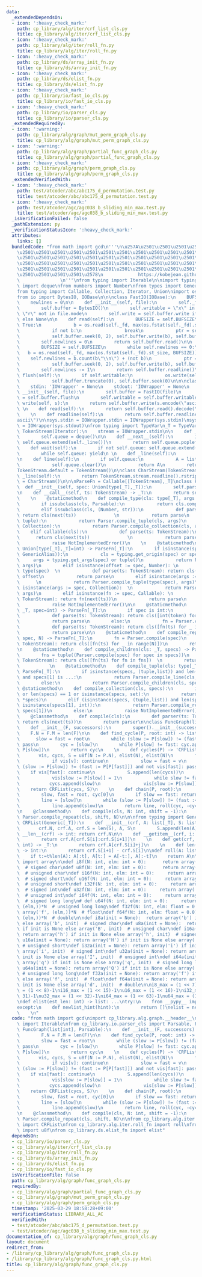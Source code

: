 ```yaml
---
data:
  _extendedDependsOn:
  - icon: ':heavy_check_mark:'
    path: cp_library/alg/iter/crf_list_cls.py
    title: cp_library/alg/iter/crf_list_cls.py
  - icon: ':heavy_check_mark:'
    path: cp_library/alg/iter/roll_fn.py
    title: cp_library/alg/iter/roll_fn.py
  - icon: ':heavy_check_mark:'
    path: cp_library/ds/array_init_fn.py
    title: cp_library/ds/array_init_fn.py
  - icon: ':heavy_check_mark:'
    path: cp_library/ds/elist_fn.py
    title: cp_library/ds/elist_fn.py
  - icon: ':heavy_check_mark:'
    path: cp_library/io/fast_io_cls.py
    title: cp_library/io/fast_io_cls.py
  - icon: ':heavy_check_mark:'
    path: cp_library/io/parser_cls.py
    title: cp_library/io/parser_cls.py
  _extendedRequiredBy:
  - icon: ':warning:'
    path: cp_library/alg/graph/mut_perm_graph_cls.py
    title: cp_library/alg/graph/mut_perm_graph_cls.py
  - icon: ':warning:'
    path: cp_library/alg/graph/partial_func_graph_cls.py
    title: cp_library/alg/graph/partial_func_graph_cls.py
  - icon: ':heavy_check_mark:'
    path: cp_library/alg/graph/perm_graph_cls.py
    title: cp_library/alg/graph/perm_graph_cls.py
  _extendedVerifiedWith:
  - icon: ':heavy_check_mark:'
    path: test/atcoder/abc/abc175_d_permutation.test.py
    title: test/atcoder/abc/abc175_d_permutation.test.py
  - icon: ':heavy_check_mark:'
    path: test/atcoder/agc/agc038_b_sliding_min_max.test.py
    title: test/atcoder/agc/agc038_b_sliding_min_max.test.py
  _isVerificationFailed: false
  _pathExtension: py
  _verificationStatusIcon: ':heavy_check_mark:'
  attributes:
    links: []
  bundledCode: "from math import gcd\n'''\n\u257A\u2501\u2501\u2501\u2501\u2501\u2501\
    \u2501\u2501\u2501\u2501\u2501\u2501\u2501\u2501\u2501\u2501\u2501\u2501\u2501\
    \u2501\u2501\u2501\u2501\u2501\u2501\u2501\u2501\u2501\u2501\u2501\u2501\u2501\
    \u2501\u2501\u2501\u2501\u2501\u2501\u2501\u2501\u2501\u2501\u2501\u2501\u2501\
    \u2501\u2501\u2501\u2501\u2501\u2501\u2501\u2501\u2501\u2501\u2501\u2501\u2501\
    \u2501\u2501\u2501\u2501\u2578\n             https://kobejean.github.io/cp-library\
    \               \n'''\nfrom typing import Iterable\n\nimport typing\nfrom collections\
    \ import deque\nfrom numbers import Number\nfrom types import GenericAlias \n\
    from typing import Callable, Collection, Iterator, Union\nimport os\nimport sys\n\
    from io import BytesIO, IOBase\n\n\nclass FastIO(IOBase):\n    BUFSIZE = 8192\n\
    \    newlines = 0\n\n    def __init__(self, file):\n        self._fd = file.fileno()\n\
    \        self.buffer = BytesIO()\n        self.writable = \"x\" in file.mode or\
    \ \"r\" not in file.mode\n        self.write = self.buffer.write if self.writable\
    \ else None\n\n    def read(self):\n        BUFSIZE = self.BUFSIZE\n        while\
    \ True:\n            b = os.read(self._fd, max(os.fstat(self._fd).st_size, BUFSIZE))\n\
    \            if not b:\n                break\n            ptr = self.buffer.tell()\n\
    \            self.buffer.seek(0, 2), self.buffer.write(b), self.buffer.seek(ptr)\n\
    \        self.newlines = 0\n        return self.buffer.read()\n\n    def readline(self):\n\
    \        BUFSIZE = self.BUFSIZE\n        while self.newlines == 0:\n         \
    \   b = os.read(self._fd, max(os.fstat(self._fd).st_size, BUFSIZE))\n        \
    \    self.newlines = b.count(b\"\\n\") + (not b)\n            ptr = self.buffer.tell()\n\
    \            self.buffer.seek(0, 2), self.buffer.write(b), self.buffer.seek(ptr)\n\
    \        self.newlines -= 1\n        return self.buffer.readline()\n\n    def\
    \ flush(self):\n        if self.writable:\n            os.write(self._fd, self.buffer.getvalue())\n\
    \            self.buffer.truncate(0), self.buffer.seek(0)\n\n\nclass IOWrapper(IOBase):\n\
    \    stdin: 'IOWrapper' = None\n    stdout: 'IOWrapper' = None\n    \n    def\
    \ __init__(self, file):\n        self.buffer = FastIO(file)\n        self.flush\
    \ = self.buffer.flush\n        self.writable = self.buffer.writable\n\n    def\
    \ write(self, s):\n        return self.buffer.write(s.encode(\"ascii\"))\n   \
    \ \n    def read(self):\n        return self.buffer.read().decode(\"ascii\")\n\
    \    \n    def readline(self):\n        return self.buffer.readline().decode(\"\
    ascii\")\n\nsys.stdin = IOWrapper.stdin = IOWrapper(sys.stdin)\nsys.stdout = IOWrapper.stdout\
    \ = IOWrapper(sys.stdout)\nfrom typing import TypeVar\n_T = TypeVar('T')\n\nclass\
    \ TokenStream(Iterator):\n    stream = IOWrapper.stdin\n\n    def __init__(self):\n\
    \        self.queue = deque()\n\n    def __next__(self):\n        if not self.queue:\
    \ self.queue.extend(self._line())\n        return self.queue.popleft()\n    \n\
    \    def wait(self):\n        if not self.queue: self.queue.extend(self._line())\n\
    \        while self.queue: yield\n \n    def _line(self):\n        return TokenStream.stream.readline().split()\n\
    \n    def line(self):\n        if self.queue:\n            A = list(self.queue)\n\
    \            self.queue.clear()\n            return A\n        return self._line()\n\
    TokenStream.default = TokenStream()\n\nclass CharStream(TokenStream):\n    def\
    \ _line(self):\n        return TokenStream.stream.readline().rstrip()\nCharStream.default\
    \ = CharStream()\n\n\nParseFn = Callable[[TokenStream],_T]\nclass Parser:\n  \
    \  def __init__(self, spec: Union[type[_T],_T]):\n        self.parse = Parser.compile(spec)\n\
    \n    def __call__(self, ts: TokenStream) -> _T:\n        return self.parse(ts)\n\
    \    \n    @staticmethod\n    def compile_type(cls: type[_T], args = ()) -> _T:\n\
    \        if issubclass(cls, Parsable):\n            return cls.compile(*args)\n\
    \        elif issubclass(cls, (Number, str)):\n            def parse(ts: TokenStream):\
    \ return cls(next(ts))              \n            return parse\n        elif issubclass(cls,\
    \ tuple):\n            return Parser.compile_tuple(cls, args)\n        elif issubclass(cls,\
    \ Collection):\n            return Parser.compile_collection(cls, args)\n    \
    \    elif callable(cls):\n            def parse(ts: TokenStream):\n          \
    \      return cls(next(ts))              \n            return parse\n        else:\n\
    \            raise NotImplementedError()\n    \n    @staticmethod\n    def compile(spec:\
    \ Union[type[_T],_T]=int) -> ParseFn[_T]:\n        if isinstance(spec, (type,\
    \ GenericAlias)):\n            cls = typing.get_origin(spec) or spec\n       \
    \     args = typing.get_args(spec) or tuple()\n            return Parser.compile_type(cls,\
    \ args)\n        elif isinstance(offset := spec, Number): \n            cls =\
    \ type(spec)  \n            def parse(ts: TokenStream): return cls(next(ts)) +\
    \ offset\n            return parse\n        elif isinstance(args := spec, tuple):\
    \      \n            return Parser.compile_tuple(type(spec), args)\n        elif\
    \ isinstance(args := spec, Collection):  \n            return Parser.compile_collection(type(spec),\
    \ args)\n        elif isinstance(fn := spec, Callable): \n            def parse(ts:\
    \ TokenStream): return fn(next(ts))\n            return parse\n        else:\n\
    \            raise NotImplementedError()\n\n    @staticmethod\n    def compile_line(cls:\
    \ _T, spec=int) -> ParseFn[_T]:\n        if spec is int:\n            fn = Parser.compile(spec)\n\
    \            def parse(ts: TokenStream): return cls([int(token) for token in ts.line()])\n\
    \            return parse\n        else:\n            fn = Parser.compile(spec)\n\
    \            def parse(ts: TokenStream): return cls([fn(ts) for _ in ts.wait()])\n\
    \            return parse\n\n    @staticmethod\n    def compile_repeat(cls: _T,\
    \ spec, N) -> ParseFn[_T]:\n        fn = Parser.compile(spec)\n        def parse(ts:\
    \ TokenStream): return cls([fn(ts) for _ in range(N)])\n        return parse\n\
    \n    @staticmethod\n    def compile_children(cls: _T, specs) -> ParseFn[_T]:\n\
    \        fns = tuple((Parser.compile(spec) for spec in specs))\n        def parse(ts:\
    \ TokenStream): return cls([fn(ts) for fn in fns])  \n        return parse\n \
    \           \n    @staticmethod\n    def compile_tuple(cls: type[_T], specs) ->\
    \ ParseFn[_T]:\n        if isinstance(specs, (tuple,list)) and len(specs) == 2\
    \ and specs[1] is ...:\n            return Parser.compile_line(cls, specs[0])\n\
    \        else:\n            return Parser.compile_children(cls, specs)\n\n   \
    \ @staticmethod\n    def compile_collection(cls, specs):\n        if not specs\
    \ or len(specs) == 1 or isinstance(specs, set):\n            return Parser.compile_line(cls,\
    \ *specs)\n        elif (isinstance(specs, (tuple,list)) and len(specs) == 2 and\
    \ isinstance(specs[1], int)):\n            return Parser.compile_repeat(cls, specs[0],\
    \ specs[1])\n        else:\n            raise NotImplementedError()\n\nclass Parsable:\n\
    \    @classmethod\n    def compile(cls):\n        def parser(ts: TokenStream):\
    \ return cls(next(ts))\n        return parser\n\nclass FuncGraph(list[int], Parsable):\n\
    \    def __init__(F, successors):\n        super().__init__(successors)\n    \
    \    F.N = F.M = len(F)\n\n    def find_cycle(P, root: int) -> list[int]:\n  \
    \      slow = fast = root\n        while (slow := P[slow]) != (fast := P[P[fast]]):\
    \ pass\n        cyc = [slow]\n        while P[slow] != fast: cyc.append(slow :=\
    \ P[slow])\n        return cyc\n    \n    def cycles(P) -> 'CRFList[int]':\n \
    \       vis, cycs, S = u8f(N := P.N), elist(N), elist(N)\n        for v in range(P.N):\n\
    \            if vis[v]: continue\n            slow = fast = v\n            while\
    \ (slow := P[slow]) != (fast := P[P[fast]]) and not vis[fast]: pass\n        \
    \    if vis[fast]: continue\n            S.append(len(cycs))\n            cycs.append(slow)\n\
    \            vis[slow := P[slow]] = 1\n            while slow != fast:\n     \
    \           cycs.append(slow)\n                vis[slow := P[slow]] = 1\n    \
    \    return CRFList(cycs, S)\n    \n    def chain(P, root):\n        cyc = P.find_cycle(root)\n\
    \        slow, fast = root, cyc[0]\n        if slow == fast: return [], cyc\n\
    \        line = [slow]\n        while (slow := P[slow]) != (fast := P[fast]):\n\
    \            line.append(slow)\n        return line, roll(cyc, -cyc.index(slow))\n\
    \n    @classmethod\n    def compile(cls, N: int, shift = -1):\n        return\
    \ Parser.compile_repeat(cls, shift, N)\n\n\nfrom typing import Generic\n\nclass\
    \ CRFList(Generic[_T]):\n    def __init__(crf, A: list[_T], S: list[int]):\n \
    \       crf.N, crf.A, crf.S = len(S), A, S\n        S.append(len(A))\n\n    def\
    \ __len__(crf) -> int: return crf.N\n\n    def __getitem__(crf, i: int) -> list[_T]:\n\
    \        return crf.A[crf.S[i]:crf.S[i+1]]\n    \n    def get(crf, i: int, j:\
    \ int) -> _T:\n        return crf.A[crf.S[i]+j]\n    \n    def len(crf, i: int)\
    \ -> int:\n        return crf.S[i+1] - crf.S[i]\n\ndef roll(A: list, t: int):\n\
    \    if t:=t%len(A): A[:t], A[t:] = A[-t:], A[:-t]\n    return A\n\nfrom array\
    \ import array\n\ndef i8f(N: int, elm: int = 0):      return array('b', (elm,))*N\
    \  # signed char\ndef u8f(N: int, elm: int = 0):      return array('B', (elm,))*N\
    \  # unsigned char\ndef i16f(N: int, elm: int = 0):     return array('h', (elm,))*N\
    \  # signed short\ndef u16f(N: int, elm: int = 0):     return array('H', (elm,))*N\
    \  # unsigned short\ndef i32f(N: int, elm: int = 0):     return array('i', (elm,))*N\
    \  # signed int\ndef u32f(N: int, elm: int = 0):     return array('I', (elm,))*N\
    \  # unsigned int\ndef i64f(N: int, elm: int = 0):     return array('q', (elm,))*N\
    \  # signed long long\n# def u64f(N: int, elm: int = 0):     return array('Q',\
    \ (elm,))*N  # unsigned long long\ndef f32f(N: int, elm: float = 0.0): return\
    \ array('f', (elm,))*N  # float\ndef f64f(N: int, elm: float = 0.0): return array('d',\
    \ (elm,))*N  # double\n\ndef i8a(init = None):  return array('b') if init is None\
    \ else array('b', init)  # signed char\ndef u8a(init = None):  return array('B')\
    \ if init is None else array('B', init)  # unsigned char\ndef i16a(init = None):\
    \ return array('h') if init is None else array('h', init)  # signed short\ndef\
    \ u16a(init = None): return array('H') if init is None else array('H', init) \
    \ # unsigned short\ndef i32a(init = None): return array('i') if init is None else\
    \ array('i', init)  # signed int\ndef u32a(init = None): return array('I') if\
    \ init is None else array('I', init)  # unsigned int\ndef i64a(init = None): return\
    \ array('q') if init is None else array('q', init)  # signed long long\n# def\
    \ u64a(init = None): return array('Q') if init is None else array('Q', init) \
    \ # unsigned long long\ndef f32a(init = None): return array('f') if init is None\
    \ else array('f', init)  # float\ndef f64a(init = None): return array('d') if\
    \ init is None else array('d', init)  # double\n\ni8_max = (1 << 7)-1\nu8_max\
    \ = (1 << 8)-1\ni16_max = (1 << 15)-1\nu16_max = (1 << 16)-1\ni32_max = (1 <<\
    \ 31)-1\nu32_max = (1 << 32)-1\ni64_max = (1 << 63)-1\nu64_max = (1 << 64)-1\n\
    \ndef elist(est_len: int) -> list: ...\ntry:\n    from __pypy__ import newlist_hint\n\
    except:\n    def newlist_hint(hint):\n        return []\nelist = newlist_hint\n\
    \    \n"
  code: "from math import gcd\nimport cp_library.alg.graph.__header__\nfrom typing\
    \ import Iterable\nfrom cp_library.io.parser_cls import Parsable, Parser\n\nclass\
    \ FuncGraph(list[int], Parsable):\n    def __init__(F, successors):\n        super().__init__(successors)\n\
    \        F.N = F.M = len(F)\n\n    def find_cycle(P, root: int) -> list[int]:\n\
    \        slow = fast = root\n        while (slow := P[slow]) != (fast := P[P[fast]]):\
    \ pass\n        cyc = [slow]\n        while P[slow] != fast: cyc.append(slow :=\
    \ P[slow])\n        return cyc\n    \n    def cycles(P) -> 'CRFList[int]':\n \
    \       vis, cycs, S = u8f(N := P.N), elist(N), elist(N)\n        for v in range(P.N):\n\
    \            if vis[v]: continue\n            slow = fast = v\n            while\
    \ (slow := P[slow]) != (fast := P[P[fast]]) and not vis[fast]: pass\n        \
    \    if vis[fast]: continue\n            S.append(len(cycs))\n            cycs.append(slow)\n\
    \            vis[slow := P[slow]] = 1\n            while slow != fast:\n     \
    \           cycs.append(slow)\n                vis[slow := P[slow]] = 1\n    \
    \    return CRFList(cycs, S)\n    \n    def chain(P, root):\n        cyc = P.find_cycle(root)\n\
    \        slow, fast = root, cyc[0]\n        if slow == fast: return [], cyc\n\
    \        line = [slow]\n        while (slow := P[slow]) != (fast := P[fast]):\n\
    \            line.append(slow)\n        return line, roll(cyc, -cyc.index(slow))\n\
    \n    @classmethod\n    def compile(cls, N: int, shift = -1):\n        return\
    \ Parser.compile_repeat(cls, shift, N)\n\nfrom cp_library.alg.iter.crf_list_cls\
    \ import CRFList\nfrom cp_library.alg.iter.roll_fn import roll\nfrom cp_library.ds.array_init_fn\
    \ import u8f\nfrom cp_library.ds.elist_fn import elist"
  dependsOn:
  - cp_library/io/parser_cls.py
  - cp_library/alg/iter/crf_list_cls.py
  - cp_library/alg/iter/roll_fn.py
  - cp_library/ds/array_init_fn.py
  - cp_library/ds/elist_fn.py
  - cp_library/io/fast_io_cls.py
  isVerificationFile: false
  path: cp_library/alg/graph/func_graph_cls.py
  requiredBy:
  - cp_library/alg/graph/partial_func_graph_cls.py
  - cp_library/alg/graph/mut_perm_graph_cls.py
  - cp_library/alg/graph/perm_graph_cls.py
  timestamp: '2025-03-29 18:58:28+09:00'
  verificationStatus: LIBRARY_ALL_AC
  verifiedWith:
  - test/atcoder/abc/abc175_d_permutation.test.py
  - test/atcoder/agc/agc038_b_sliding_min_max.test.py
documentation_of: cp_library/alg/graph/func_graph_cls.py
layout: document
redirect_from:
- /library/cp_library/alg/graph/func_graph_cls.py
- /library/cp_library/alg/graph/func_graph_cls.py.html
title: cp_library/alg/graph/func_graph_cls.py
---
```

